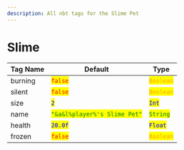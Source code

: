 ```yaml
---
description: All nbt tags for the Slime Pet
---
```



# Slime

| Tag Name     | Default                                                            | Type                                         |
| ------------ | ------------------------------------------------------------------ | -------------------------------------------- |
| burning | <mark style="color:red;">`false`</mark> | <mark style="color:orange;">`Boolean`</mark> |
| silent | <mark style="color:red;">`false`</mark> | <mark style="color:orange;">`Boolean`</mark> |
| size | <mark style="color:blue;">`2`</mark> | <mark style="color:blue;">`Int`</mark> |
| name | <mark style="color:green;">`"&a&l%player%'s Slime Pet"`</mark> | <mark style="color:green;">`String`</mark> |
| health | <mark style="color:blue;">`20.0f`</mark> | <mark style="color:blue;">`Float`</mark> |
| frozen | <mark style="color:red;">`false`</mark> | <mark style="color:orange;">`Boolean`</mark> |
